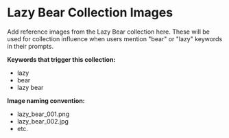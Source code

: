 # Lazy Bear Collection Images

Add reference images from the Lazy Bear collection here. These will be used for collection influence when users mention "bear" or "lazy" keywords in their prompts.

**Keywords that trigger this collection:**
- lazy
- bear
- lazy bear

**Image naming convention:**
- lazy_bear_001.png
- lazy_bear_002.jpg
- etc.